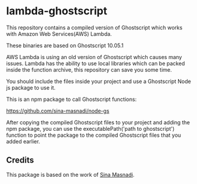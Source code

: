 # lambda-ghostscript

This repository contains a compiled version of Ghostscript which works with Amazon Web Services(AWS) Lambda.

These binaries are based on Ghostscript 10.05.1

AWS Lambda is using an old version of Ghostscript which causes many issues. Lambda has the ability to use local libraries which can be packed inside the function archive, this repository can save you some time.

You should include the files inside your project and use a Ghostscript Node js package to use it.

This is an npm package to call Ghostscript functions:

https://github.com/sina-masnadi/node-gs

After copying the compiled Ghostscript files to your project and adding the npm package, you can use the executablePath('path to ghostscript') function to point the package to the compiled Ghostscript files that you added earlier.

## Credits

This package is based on the work of [Sina Masnadi](https://github.com/sina-masnadi/lambda-ghostscript/).
 
